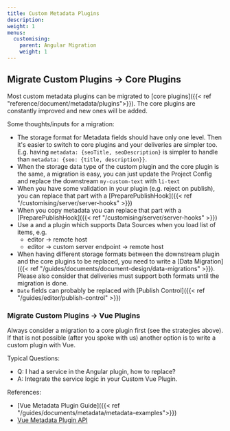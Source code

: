 ```yaml
---
title: Custom Metadata Plugins
description:
weight: 1
menus:
  customising:
    parent: Angular Migration
    weight: 1
---
```


## Migrate Custom Plugins -> Core Plugins

Most custom metadata plugins can be migrated to [core plugins]({{< ref "reference/document/metadata/plugins">}}). The core plugins are constantly improved and new ones will be added.

Some thoughts/inputs for a migration:
- The storage format for Metadata fields should have only one level. Then it's easier to switch to core plugins and your deliveries are simpler too. E.g. having `metadata: {seoTitle, seoDescription}` is simpler to handle than `metadata: {seo: {title, description}}`.
- When the storage data type of the custom plugin and the core plugin is the same, a migration is easy, you can just update the Project Config and replace the downstream `my-custom-text` with `li-text`
- When you have some validation in your plugin (e.g. reject on publish), you can replace that part with a [PreparePublishHook]({{< ref "/customising/server/server-hooks" >}})
- When you copy metadata you can replace that part with a [PreparePublishHook]({{< ref "/customising/server/server-hooks" >}})
- Use a and a plugin which supports Data Sources when you load list of items, e.g.
  - editor -> remote host
  - editor -> custom server endpoint -> remote host
- When having different storage formats between the downstream plugin and the core plugins to be replaced, you need to write a [Data Migration]({{< ref "/guides/documents/document-design/data-migrations" >}}). Please also consider that deliveries must support both formats until the migration is done.
- `Date` fields can probably be replaced with [Publish Control]({{< ref "/guides/editor/publish-control" >}})


### Migrate Custom Plugins -> Vue Plugins

Always consider a migration to a core plugin first (see the strategies above). If that is not possible (after you spoke with us) another option is to write a custom plugin with Vue.

Typical Questions:
- Q: I had a service in the Angular plugin, how to replace?
- A: Integrate the service logic in your Custom Vue Plugin.

References:
- [Vue Metadata Plugin Guide]({{< ref "/guides/documents/metadata/metadata-examples">}})
- [Vue Metadata Plugin API](https://docs.livingdocs.io/customising/advanced/editor/vue-component-registry/#metadataplugin)
